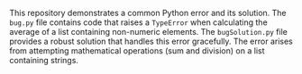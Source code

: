 This repository demonstrates a common Python error and its solution. The `bug.py` file contains code that raises a `TypeError` when calculating the average of a list containing non-numeric elements. The `bugSolution.py` file provides a robust solution that handles this error gracefully.  The error arises from attempting mathematical operations (sum and division) on a list containing strings.